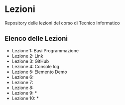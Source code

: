 # Lezioni
Repository delle lezioni del corso di Tecnico Informatico

## Elenco delle Lezioni
- Lezione 1: Basi Programmazione
- Lezione 2: Link
- Lezione 3: GitHub
- Lezione 4: Console log
- Lezione 5: Elemento Demo
- Lezione 6:
- Lezione 7:
- Lezione 8:
- Lezione 9: *
- Lezione 10: *
